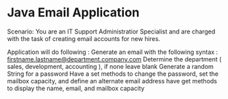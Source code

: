 # Java Email Application

Scenario: You are an IT Support Administratior Specialist and are charged with the task of creating email accounts
for new hires.

Application will do following :
Generate an email with the following syntax : firstname.lastname@department.company.com
Determine the department ( sales, development, accounting ), if none leave blank
Generate a random String for a password
Have a set methods to change the password, set the mailbox capacity, and define an alternate email address
have get methods to display the name, email, and mailbox capacity

